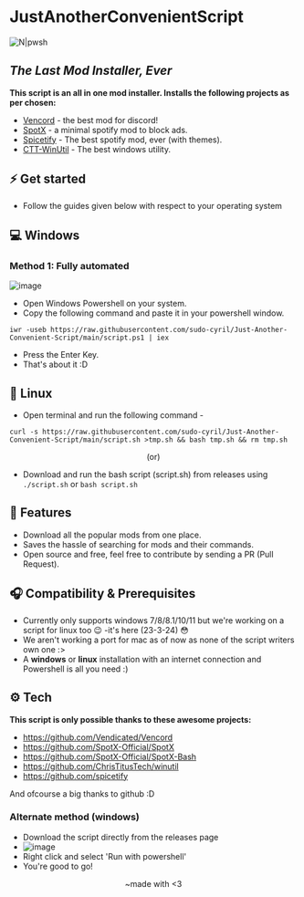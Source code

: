 # JustAnotherConvenientScript
![N|pwsh](https://raw.githubusercontent.com/PowerShell/PowerShell/master/assets/ps_black_64.svg?sanitize=true)

## _The Last Mod Installer, Ever_

**This script is an all in one mod installer. Installs the following projects as per chosen:**

- [Vencord](https://github.com/Vendicated/Vencord) - the best mod for discord!
- [SpotX](https://github.com/SpotX-Official/SpotX) - a minimal spotify mod to block ads.
- [Spicetify](https://github.com/spicetify) - The best spotify mod, ever (with themes).
- [CTT-WinUtil](https://github.com/ChrisTitusTech/winutil) - The best windows utility.

## ⚡ Get started
- Follow the guides given below with respect to your operating system
## 💻 Windows
### Method 1: Fully automated
![image](https://github.com/sudo-cyril/Just-Another-Convenient-Script/assets/58302941/730c8f30-ba93-461a-adfa-1c4caad3d26d)

- Open Windows Powershell on your system.
- Copy the following command and paste it in your powershell window.
```
iwr -useb https://raw.githubusercontent.com/sudo-cyril/Just-Another-Convenient-Script/main/script.ps1 | iex
```
- Press the Enter Key.
- That's about it :D
## 🐧 Linux
- Open terminal and run the following command -
```
curl -s https://raw.githubusercontent.com/sudo-cyril/Just-Another-Convenient-Script/main/script.sh >tmp.sh && bash tmp.sh && rm tmp.sh
```
<p align="center">(or)</p>

- Download and run the bash script (script.sh) from releases using ```./script.sh``` or ```bash script.sh```

## 🚩 Features
- Download all the popular mods from one place.
- Saves the hassle of searching for mods and their commands.
- Open source and free, feel free to contribute by sending a PR (Pull Request).
 
## 🎧 Compatibility & Prerequisites
- Currently only supports windows 7/8/8.1/10/11 but we're working on a script for linux too 😉 -it's here (23-3-24) 😳
- We aren't working a port for mac as of now as none of the script writers own one :>
- A **windows** or **linux** installation with an internet connection and Powershell is all you need :)

## ⚙ Tech

**This script is only possible thanks to these awesome projects:**

- https://github.com/Vendicated/Vencord
- https://github.com/SpotX-Official/SpotX
- https://github.com/SpotX-Official/SpotX-Bash
- https://github.com/ChrisTitusTech/winutil
- https://github.com/spicetify

And ofcourse a big thanks to github :D

### Alternate method (windows)
- Download the script directly from the releases page
- ![image](https://github.com/sudo-cyril/Just-Another-Convenient-Script/assets/58302941/c9d27374-e5a4-4988-bbe3-8a61e8ec56df)
- Right click and select 'Run with powershell'
- You're good to go!

            
<p align="center">~made with <3</p>
